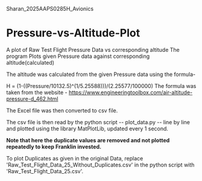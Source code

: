 Sharan_2025AAPS0285H_Avionics

# Pressure-vs-Altitude-Plot
A plot of Raw Test Flight Pressure Data vs corresponding altitude
The program Plots given Pressure data against corresponding altitude(calculated)

The altitude was calculated from the given Pressure data using the formula-

H = (1-((Pressure/10132.5)^(1/5.25588)))/(2.25577/100000)
The formula was taken from the website - https://www.engineeringtoolbox.com/air-altitude-pressure-d_462.html

The Excel file was then converted to csv file.

The csv file is then read by the python script -- plot_data.py -- line by line and plotted using the library MatPlotLib, updated every 1 second.

**Note that here the duplicate values are removed and not plotted repeatedly to keep Franklin invested.**

To plot Duplicates as given in the original Data, replace 'Raw_Test_Flight_Data_25_Without_Duplicates.csv' in the python script with 'Raw_Test_Flight_Data_25.csv'.
